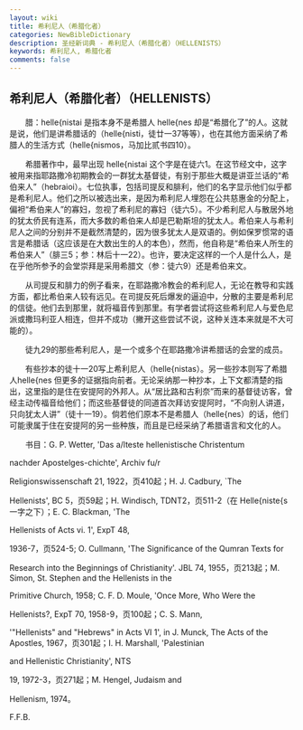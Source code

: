 ```yaml
---
layout: wiki
title: 希利尼人（希腊化者）
categories: NewBibleDictionary
description: 圣经新词典 - 希利尼人（希腊化者）（HELLENISTS）
keywords: 希利尼人, 希腊化者
comments: false
---
```


## 希利尼人（希腊化者）（HELLENISTS）

　　腊：helle{nistai 是指本身不是希腊人 helle{nes 却是“希腊化了”的人。这就是说，他们是讲希腊话的（helle{nisti，徒廿一37等等），也在其他方面采纳了希腊人的生活方式（helle{nismos，马加比贰书四10）。

　　希腊著作中，最早出现 helle{nistai 这个字是在徒六1。在这节经文中，这字被用来指耶路撒冷初期教会的一群犹太基督徒，有别于那些大概是讲亚兰话的“希伯来人”（hebraioi）。七位执事，包括司提反和腓利，他们的名字显示他们似乎都是希利尼人。他们之所以被选出来，是因为希利尼人埋怨在公共慈惠金的分配上，偏袒“希伯来人”的寡妇，忽视了希利尼的寡妇（徒六5）。不少希利尼人与散居外地的犹太侨民有连系，而大多数的希伯来人却是巴勒斯坦的犹太人。希伯来人与希利尼人之间的分别并不是截然清楚的，因为很多犹太人是双语的。例如保罗惯常的语言是希腊话（这应该是在大数出生的人的本色），然而，他自称是“希伯来人所生的希伯来人”（腓三5；参：林后十一22）。也许，要决定这样的一个人是什么人，是在乎他所参予的会堂崇拜是采用希腊文（参：徒六9）还是希伯来文。

　　从司提反和腓力的例子看来，在耶路撒冷教会的希利尼人，无论在教导和实践方面，都比希伯来人较有远见。在司提反死后爆发的逼迫中，分散的主要是希利尼的信徒。他们去到那里，就将福音传到那里。有学者尝试将这些希利尼人与爱色尼派或撒玛利亚人相连，但并不成功（撇开这些尝试不说，这种关连本来就是不大可能的）。

　　徒九29的那些希利尼人，是一个或多个在耶路撒冷讲希腊话的会堂的成员。

　　有些抄本的徒十一20写上希利尼人（helle{nistas）。另一些抄本则写了希腊人helle{nes 但更多的证据指向前者。无论采纳那一种抄本，上下文都清楚的指出，这里指的是住在安提阿的外邦人。从“居比路和古利奈”而来的基督徒访客，曾经主动传福音给他们；而这些基督徒的同道首次拜访安提阿时，“不向别人讲道，只向犹太人讲”（徒十一19）。倘若他们原本不是希腊人（helle{nes）的话，他们可能隶属于住在安提阿的另一些种族，而且是已经采纳了希腊语言和文化的人。

　　书目：G. P. Wetter, 'Das a/lteste hellenistische Christentum

nachder Apostelges-chichte', Archiv fu/r

Religionswissenschaft 21, 1922，页410起；H. J. Cadbury, `The

Hellenists', BC 5，页59起；H. Windisch, TDNT2，页511-2（在 Helle{niste{s 一字之下）；E. C. Blackman, 'The

Hellenists of Acts vi. 1', ExpT 48,

1936-7，页524-5; O. Cullmann, 'The Significance of the Qumran Texts for

Research into the Beginnings of Christianity'. JBL 74, 1955，页213起；M. Simon, St. Stephen and the Hellenists in the

Primitive Church, 1958; C. F. D. Moule, 'Once More, Who Were the

Hellenists?, ExpT 70, 1958-9，页100起；C. S. Mann,

'"Hellenists" and "Hebrews" in Acts VI 1', in J. Munck, The Acts of the Apostles, 1967，页301起；I. H. Marshall, 'Palestinian

and Hellenistic Christianity', NTS

19, 1972-3，页271起；M. Hengel, Judaism and

Hellenism, 1974。

F.F.B.








